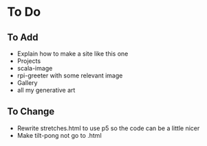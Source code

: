 # To Do

## To Add
 - Explain how to make a site like this one
 - Projects
  - scala-image
  - rpi-greeter with some relevant image
 - Gallery
  - all my generative art

## To Change
 - Rewrite stretches.html to use p5 so the code can be a little nicer
 - Make tilt-pong not go to .html
